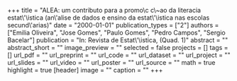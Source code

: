 +++
title = "ALEA: um contributo para a promo\\c c\\~ao da literacia estat\\'\\istica (an\\'alise de dados e ensino da estat\\'\\istica nas escolas secund\\'arias)"
date = "2000-01-01"
publication_types = ["2"]
authors = ["Emilia Oliveira", "Jose Gomes", "Paulo Gomes", "Pedro Campos", "Sergio Bacelar"]
publication = "In: Revista de Estat\\'\\istica, (Quad. 1)"
abstract = ""
abstract_short = ""
image_preview = ""
selected = false
projects = []
tags = []
url_pdf = ""
url_preprint = ""
url_code = ""
url_dataset = ""
url_project = ""
url_slides = ""
url_video = ""
url_poster = ""
url_source = ""
math = true
highlight = true
[header]
image = ""
caption = ""
+++
